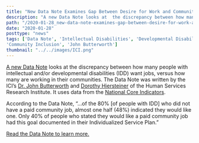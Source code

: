 ```yaml
---
title: "New Data Note Examines Gap Between Desire for Work and Community Jobs"
description: "A new Data Note looks at  the discrepancy between how many people with intellectual and/or developmental disabilities (IDD) want jobs, versus how many are working  in their communities."
path: "/2020-01-28_new-data-note-examines-gap-between-desire-for-work-and-community-jobs"
date: "2020-01-28"
posttype: "news"
tags: ['Data Note', 'Intellectual Disabilities', 'Developmental Disability',
'Community Inclusion', 'John Butterworth']
thumbnail: "../../images/ICI.png"
---
```


[A new Data Note](https://www.statedata.info/sites/statedata.info/files/files/DN_64_F.pdf) looks at  the discrepancy between how many people with intellectual and/or developmental disabilities (IDD) want jobs, versus how many are working  in their communities. The Data Note was written  by the ICI’s [Dr. John Butterworth](https://works.bepress.com/john-butterworth/) and [Dorothy Hiersteiner](https://www.hsri.org/leadership/dorothy-hiersteiner) of the Human Services Research Institute. It uses data from the [National  Core Indicators](https://www.nationalcoreindicators.org/).

According to the Data Note, “…of the 80% [of  people with IDD] who did not have a paid community job, almost one half  (48%) indicated they would like one. Only 40% of people who stated they  would like a paid community job had this goal  documented in their Individualized Service Plan.”

[Read the Data Note to learn more.](https://www.statedata.info/sites/statedata.info/files/files/DN_64_F.pdf)
